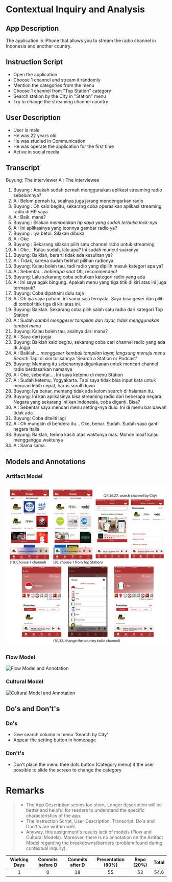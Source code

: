 # Contextual Inquiry and Analysis
## App Description
The application in iPhone that allows you to stream the radio channel in Indonesia and another country.
## Instruction Script
- Open the application
- Choose 1 channel and stream it randomly
- Mention the categories from the menu
- Choose 1 channel from "Top Station" category
- Search station by the City in "Station" menu
- Try to change the streaming channel country
## User Description
- User is male
- He was 22 years old
- He was studied in Communication
- He was operate the application for the first time
- Active in social media
## Transcript
Buyung: The interviewer
A	    : The interviewee
1. Buyung	: Apakah sudah pernah menggunakan aplikasi streaming radio sebelumnya?
2. A		  : Belum pernah tu, soalnya juga jarang mendengarkan radio
3. Buyung	: Oh kalo begitu, sekarang coba operasikan aplikasi streaming radio di HP saya
4. A		  : Baik, mana?
5. Buyung	: Silakan *memberikan hp saya yang sudah terbuka lock-nya*
6. A		  : Ini aplikasinya yang iconnya gambar radio ya?
7. Buyung	: Iya betul. Silakan dibuka 
8. A		  : Oke
9. Buyung	: Sekarang silakan pilih satu channel radio untuk streaming
10. A		  : Oke... Kalau sudah, lalu apa? Ini sudah muncul suaranya
11. Buyung: Baiklah, berarti tidak ada kesulitan ya? 
12. A		  : Tidak, karena sudah terlihat pilihan radionya
13. Buyung: Kalau boleh tau, tadi radio yang dipilih masuk kategori apa ya?
14. A		  : Sebentar... *beberapa saat* Oh, recommended!
15. Buyung: Lalu sekarang coba sebutkan kategori radio yang ada
16. A		  : Ini saya agak bingung. Apakah menu yang tiga titik di kiri atas ini juga termasuk?
17. Buyung: Coba dipahami dulu saja
18. A		  : Oh iya saya paham, ini sama saja ternyata. Saya bisa geser dan pilih di tombol titik tiga di kiri atas ini.
19. Buyung: Baiklah. Sekarang coba pilih salah satu radio dari kategori Top Station
20. A		  : Sudah *sambil menggeser tampilan dari layar, tidak menggunakan tombol menu*
21. Buyung: Kalau boleh tau, asalnya dari mana?
22. A 		: Saya dari jogja
23. Buyung: Baiklah kalo begitu, sekarang coba cari channel radio yang ada di Jogja
24. A		  : Baiklah... *menggeser kembali tampilan layar, langsung menuju menu Search* Tapi di sini tulisannya 'Search a Station or Podcast'
25. Buyung: Memang itu sebenarnya digunkanan untuk mencari channel radio berdasarkan namanya
26. A		  : Oke, sebentar.... Ini saya ketemu di menu Station
27. A		  : Sudah ketemu, Yogyakarta. Tapi saya tidak bisa input kata untuk mencari lebih cepat, harus scroll down
28. Buyung: Iya benar, memang tidak ada kolom search di halaman itu.
29. Buyung: Ini kan aplikasinya bisa streaming radio dari beberapa negara. Negara yang sekarang ini kan Indonesia, coba diganti. Bisa?
30. A		  : Sebentar saya mencari menu setting-nya dulu. Ini di menu bar bawah tidak ada.
31. Buyung: Coba diteliti lagi
32. A		  : Oh mungkin di bendera itu... Oke, benar. Sudah. Sudah saya ganti negara Italia
33. Buyung: Baiklah, terima kasih atas waktunya mas. Mohon maaf kalau mengganggu waktunya
34. A		  : Sama sama.
## Models and Annotations
### Artifact Model
![Artifact Model and Annotation](Fully.jpg)
### Flow Model
![Flow Model and Annotation](https://picsum.photos/400/300/?random)
### Cultural Model
![Cultural Model and Annotation](https://picsum.photos/400/300/?random)
## Do's and Don't's
### Do's 
- Give search column in menu 'Search by City'
- Appear the setting button in homepage
### Don't's
- Don't place the menu thee dots button (Category menu) if the user possible to slide the screen to change the category

# Remarks
> * The App Description seems too short. Longer description will be better and helpful for readers to understand the specific characteristics of the app.
> * The Instruction Script, User Description, Transcript, Do's and Don't's are written well.
> * Anyway, this assignment's results lack of models (Flow and Cultural Models). Moreover, there is no annotation on the Artifact Model regarding the breakdowns/barriers (problem found during contextual inquiry).

| Working Days | Commits before D | Commits after D | Presentation (80%) | Repo (20%) | Total |
|:------------:|:----------------:|:---------------:|:------------------:|:----------:|:-----:|
| 1            | 0                | 18              | 55                 | 53         | 54.6  |
